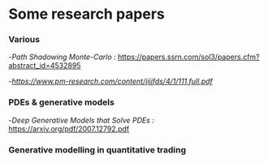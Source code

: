 # Some research papers

### Various
-*Path Shadowing Monte-Carlo :*  https://papers.ssrn.com/sol3/papers.cfm?abstract_id=4532895

-*https://www.pm-research.com/content/iijjfds/4/1/111.full.pdf*
### PDEs & generative models
-*Deep Generative Models that Solve PDEs :* https://arxiv.org/pdf/2007.12792.pdf

### Generative modelling in quantitative trading
